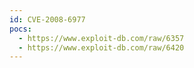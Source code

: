 ```yaml
---
id: CVE-2008-6977
pocs:
  - https://www.exploit-db.com/raw/6357
  - https://www.exploit-db.com/raw/6420
---
```

